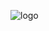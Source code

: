 ![logo](/images/book.png)

<h1 id="typing-title"></h1> <blockquote id="typing-quote"></blockquote> <div id="cover-links-and-button" style="display: none;"> 
  <p><a href="/README.md">开始使用 Let Go</a></p>
</div>
